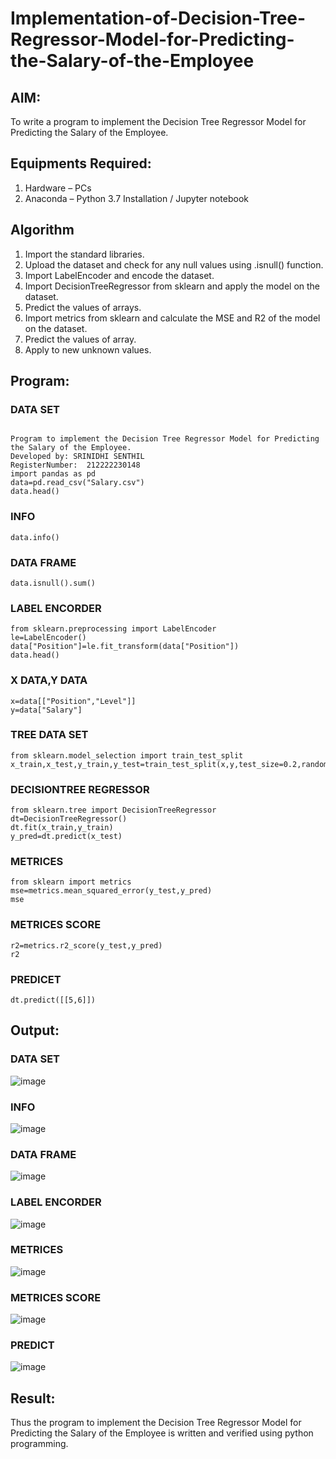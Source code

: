 # Implementation-of-Decision-Tree-Regressor-Model-for-Predicting-the-Salary-of-the-Employee

## AIM:
To write a program to implement the Decision Tree Regressor Model for Predicting the Salary of the Employee.

## Equipments Required:
1. Hardware – PCs
2. Anaconda – Python 3.7 Installation / Jupyter notebook

## Algorithm
1. Import the standard libraries.
2. Upload the dataset and check for any null values using .isnull() function.
3. Import LabelEncoder and encode the dataset.
4. Import DecisionTreeRegressor from sklearn and apply the model on the dataset.
5. Predict the values of arrays.
6. Import metrics from sklearn and calculate the MSE and R2 of the model on the dataset.
7. Predict the values of array.
8. Apply to new unknown values.
## Program:
### DATA SET
```

Program to implement the Decision Tree Regressor Model for Predicting the Salary of the Employee.
Developed by: SRINIDHI SENTHIL
RegisterNumber:  212222230148
import pandas as pd
data=pd.read_csv("Salary.csv")
data.head()
```
### INFO
```
data.info()
```
### DATA FRAME 
```
data.isnull().sum()
```
### LABEL ENCORDER
```
from sklearn.preprocessing import LabelEncoder
le=LabelEncoder()
data["Position"]=le.fit_transform(data["Position"])
data.head()
```
### X DATA,Y DATA
```
x=data[["Position","Level"]]
y=data["Salary"]
```
### TREE DATA SET
```
from sklearn.model_selection import train_test_split
x_train,x_test,y_train,y_test=train_test_split(x,y,test_size=0.2,random_state=2)
```
### DECISIONTREE REGRESSOR
```
from sklearn.tree import DecisionTreeRegressor
dt=DecisionTreeRegressor()
dt.fit(x_train,y_train)
y_pred=dt.predict(x_test)
```
### METRICES
```
from sklearn import metrics
mse=metrics.mean_squared_error(y_test,y_pred)
mse
```
### METRICES SCORE
```
r2=metrics.r2_score(y_test,y_pred)
r2
```
### PREDICET
```
dt.predict([[5,6]])
```

## Output:
### DATA SET

![image](https://github.com/user-attachments/assets/76806611-fe56-4902-9b81-e7ef9ac62353)

### INFO

![image](https://github.com/user-attachments/assets/2282c30a-9da9-4eca-8769-7a7caf24aaea)

### DATA FRAME 

![image](https://github.com/user-attachments/assets/a7ab3e69-791c-408e-8c01-d0fd900ab989)

### LABEL ENCORDER

![image](https://github.com/user-attachments/assets/4ea06fcb-d3b4-49c1-b474-42d682d7b660)

### METRICES

![image](https://github.com/user-attachments/assets/1b0c585f-df9a-4dfa-95cc-9c6ae9ddb309)

### METRICES SCORE
![image](https://github.com/user-attachments/assets/8050204b-7f79-4a3e-8b01-ba8604a289be)

### PREDICT
![image](https://github.com/user-attachments/assets/a8d8c5ac-9f8b-4693-93fa-16c8f019f4c2)


## Result:
Thus the program to implement the Decision Tree Regressor Model for Predicting the Salary of the Employee is written and verified using python programming.
